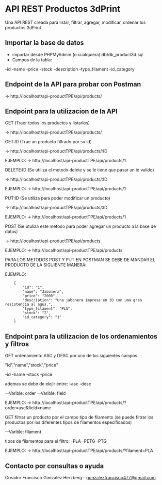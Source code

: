 # API REST Productos 3dPrint
Una API REST creada para listar, filtrar, agregar, modificar, ordenar los productos 3dPrint

## Importar la base de datos
- importar desde PHPMyAdmin (o cualquiera) db/db_product3d.sql
- Campos de la tabla:

-id
-name
-price
-stock
-description
-type_filament
-id_category


## Endpoint de la API para probar con Postman

-> http://localhost/api-productTPE/api/products/


## Endpoint para la utilizacion de la API

GET (Traer todos los productos y listarlos)

-> http://localhost/api-productTPE/api/products/

GET:ID (Trae un producto filtrado por su id)

-> http://localhost/api-productTPE/api/products/:ID

EJEMPLO: -> http://localhost/api-productTPE/api/products/1

DELETE:ID (Se utiliza el metodo delete y se le tiene que pasar un id valido)

-> http://localhost/api-productTPE/api/products/:ID

EJEMPLO: -> http://localhost/api-productTPE/api/products/1


PUT:ID (Se utiliza para poder modificar un producto)

-> http://localhost/api-productTPE/api/products/:ID

EJEMPLO: -> http://localhost/api-productTPE/api/products/1

POST (Se utuliza este metodo para poder agregar un producto a la base de datos)

-> http://localhost/api-productTPE/api/products

EJEMPLO: -> http://localhost/api-productTPE/api/products

PARA LOS METODOS POST Y PUT EN POSTMAN SE DEBE DE MANDAR EL PRODUCTO DE LA SIGUIENTE MANERA:

EJEMPLO:

        {
            "id": "1",
            "name": "Jabonera",
            "price": "2000",
            "description": "Una jabonera impresa en 3D con una gran resistencia al agua.",
            "type_filament": "PLA",
            "stock": "2",
            "id_category": "1"
        }


## Endpoint para la utilizacion de los ordenamientos y filtros

GET ordenamiento ASC y DESC por uno de los siguientes campos

"id","name","stock","price"

-id
-name
-stock
-price

ademas se debe de elejir entre:
-asc
-desc

--Varible: order
--Varible: field

EJEMPLO: -> http://localhost/api-productTPE/api/products/?order=asc&field=name

GET filtrar un producto por el campo tipo de filamento (se puede filtrar los productos por los diferentes tipos de filamentos especificados)

--Varible: filament

tipos de filamentos para el filtro:
-PLA
-PETG
-PTG

EJEMPLO: -> http://localhost/api-productTPE/api/products/?filament=PLA




## Contacto por consultas o ayuda

Creador Francisco Gonzalez Herzberg - gonzalezfrancisco477@gmail.com


